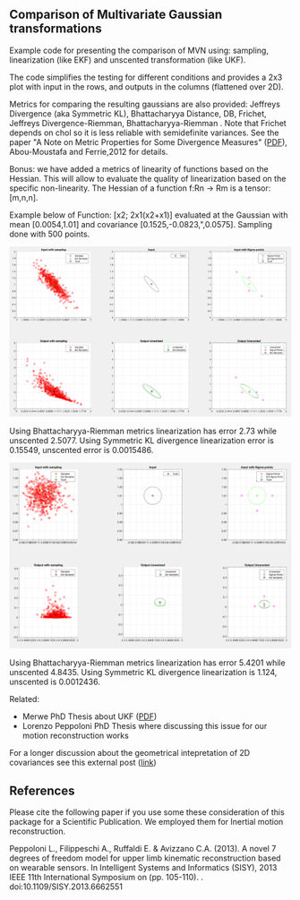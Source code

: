 
Comparison of Multivariate Gaussian transformations
---------------------------------------------------

Example code for presenting the comparison of MVN using: sampling, linearization (like EKF) and unscented transformation (like UKF).

The code simplifies the testing for different conditions and provides a 2x3 plot with input in the rows, and outputs in the columns (flattened over 2D).

Metrics for comparing the resulting gaussians are also provided: Jeffreys Divergence (aka Symmetric KL), Bhattacharyya Distance, DB, Frichet, Jeffreys Divergence-Riemman, Bhattacharyya-Riemman . Note that Frichet depends on chol so it is less reliable with semidefinite variances. See the paper "A Note on Metric Properties for Some Divergence Measures" ([PDF](http://www.jmlr.org/proceedings/papers/v25/aboumoustafa12/aboumoustafa12.pdf)), Abou-Moustafa and Ferrie,2012 for details.

Bonus: we have added a metrics of linearity of functions based on the Hessian. This will allow to evaluate the quality of linearization based on the specific non-linearity. The Hessian of a function f:Rn -> Rm is a tensor: [m,n,n].

Example below of Function: [x2; 2x1(x2+x1)] evaluated at the Gaussian with mean [0.0054,1.01] and covariance [0.1525,-0.0823,",0.0575]. Sampling done with 500 points.

![Example of result for the function [x2; 2x1(x2+x1)] with point [0.0054,1.01] and variance [0.1525,-0.0823;-0.0823,0.0575] with sampling of 500](CompareNL2.png)

Using Bhattacharyya-Riemman metrics linearization has error 2.73 while unscented 2.5077. Using Symmetric KL divergence linearization error is 0.15549, unscented error is 0.0015486.


![Example of result for the function [exp(x(2)^2); 200*x(1)^2*(x(2)+x(1))] with point [0.0054,1.01] and variance [1E-4,1E-4] with sampling of 500](CompareNL1.png)

Using Bhattacharyya-Riemman metrics linearization has error 5.4201 while unscented 4.8435. Using Symmetric KL divergence linearization is 1.124, unscented is 0.0012436.

Related:
* Merwe PhD Thesis about UKF ([PDF](http://www.cslu.ogi.edu/publications/ps/merwe04.pdf))
* Lorenzo Peppoloni PhD Thesis where discussing this issue for our motion reconstruction works

For a longer discussion about the geometrical intepretation of 2D covariances see this external post ([link](http://www.visiondummy.com/2014/04/geometric-interpretation-covariance-matrix/))

References
------------------
Please cite the following paper if you use some these consideration of this package for a Scientific Publication. We employed them for Inertial motion reconstruction.

 Peppoloni L., Filippeschi A., Ruffaldi E. & Avizzano C.A. (2013). A novel 7 degrees of freedom model for upper limb kinematic reconstruction based   on wearable sensors. In Intelligent Systems and Informatics (SISY), 2013 IEEE 11th International Symposium on (pp. 105-110). .  doi:10.1109/SISY.2013.6662551
